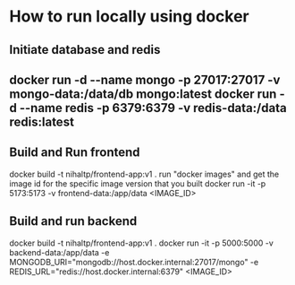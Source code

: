 # How to run locally using docker 
Initiate database and redis
--------------------------------------
docker run -d --name mongo -p 27017:27017 -v mongo-data:/data/db mongo:latest
docker run -d --name redis -p 6379:6379 -v redis-data:/data redis:latest
-------------------------------------------------------------------------

Build and Run frontend
---------------------------
docker build -t nihaltp/frontend-app:v1 .
run "docker images" and get the image id for the specific image version that you built
docker run -it -p 5173:5173 -v frontend-data:/app/data <IMAGE_ID>

Build and run backend
---------------------------
docker build -t nihaltp/frontend-app:v1 .
docker run -it -p 5000:5000 -v backend-data:/app/data -e MONGODB_URI="mongodb://host.docker.internal:27017/mongo" -e REDIS_URL="redis://host.docker.internal:6379" <IMAGE_ID>